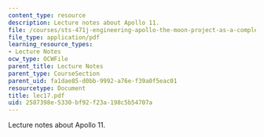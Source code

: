 ```yaml
---
content_type: resource
description: Lecture notes about Apollo 11.
file: /courses/sts-471j-engineering-apollo-the-moon-project-as-a-complex-system-spring-2007/2587398e5330bf92f23a198c5b54707a_lec17.pdf
file_type: application/pdf
learning_resource_types:
- Lecture Notes
ocw_type: OCWFile
parent_title: Lecture Notes
parent_type: CourseSection
parent_uid: fa1dae85-d0bb-9992-a76e-f39a0f5eac01
resourcetype: Document
title: lec17.pdf
uid: 2587398e-5330-bf92-f23a-198c5b54707a
---
```

Lecture notes about Apollo 11.

